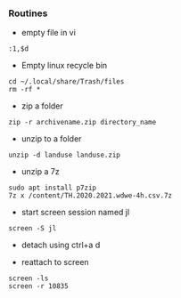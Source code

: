 ### Routines
* empty file in vi

```
:1,$d
```
* Empty linux recycle bin

```
cd ~/.local/share/Trash/files
rm -rf *
```
* zip a folder

```
zip -r archivename.zip directory_name
```
* unzip to a folder

```
unzip -d landuse landuse.zip
```

* unzip a 7z

```
sudo apt install p7zip
7z x /content/TH.2020.2021.wdwe-4h.csv.7z
```

* start screen session named jl

```
screen -S jl
```

* detach using ctrl+a d

* reattach to screen

```
screen -ls
screen -r 10835
```